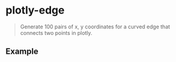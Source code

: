 # plotly-edge
> Generate 100 pairs of x, y coordinates for a curved edge that connects two points in plotly.

## Example
